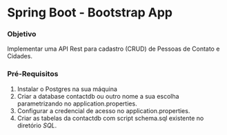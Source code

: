# Spring Boot - Bootstrap App
### Objetivo
Implementar uma API Rest para cadastro (CRUD) de Pessoas de Contato e Cidades.

### Pré-Requisitos
1. Instalar o Postgres na sua máquina
1. Criar a database contactdb ou outro nome a sua escolha parametrizando no application.properties.
1. Configurar a credencial de acesso no application.properties.
1. Criar as tabelas da contactdb com script schema.sql existente no diretório *SQL*.
 